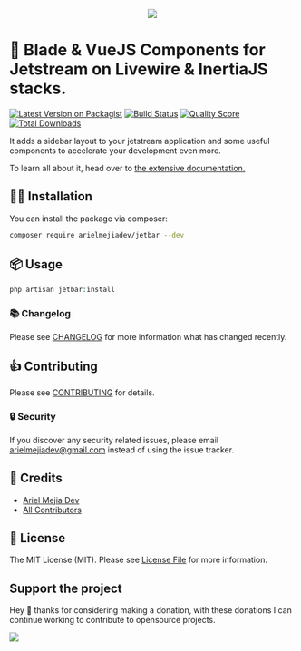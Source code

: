 <p align="center"><img src="https://banners.beyondco.de/Jetbar.png?theme=light&packageManager=composer+require&packageName=arielmejiadev%2Fjetbar+--dev&pattern=melt&style=style_1&description=Collection+of+components+for+Jetstream+on+Livewire+%26+InertiaJS&md=1&showWatermark=0&fontSize=100px&images=https%3A%2F%2Flaravel.com%2Fimg%2Flogomark.min.svg"></p>

# 🚀 Blade & VueJS Components for Jetstream on Livewire & InertiaJS stacks.

[![Latest Version on Packagist](https://img.shields.io/packagist/v/arielmejiadev/jetbar.svg?style=flat-square)](https://packagist.org/packages/arielmejiadev/jetbar)
[![Build Status](https://img.shields.io/travis/arielmejiadev/jetbar/master.svg?style=flat-square)](https://travis-ci.org/arielmejiadev/jetbar)
[![Quality Score](https://img.shields.io/scrutinizer/g/arielmejiadev/jetbar.svg?style=flat-square)](https://scrutinizer-ci.com/g/arielmejiadev/jetbar)
[![Total Downloads](https://img.shields.io/packagist/dt/arielmejiadev/jetbar.svg?style=flat-square)](https://packagist.org/packages/arielmejiadev/jetbar)

It adds a sidebar layout to your jetstream application and some useful components to accelerate your development even more.

To learn all about it, head over to <a href="https://jetbar.netlify.app" target="_blank"> the extensive documentation.</a>

## 👨‍💻 Installation

You can install the package via composer:

```bash
composer require arielmejiadev/jetbar --dev
```

## 📦 Usage

``` php
php artisan jetbar:install
```

### 📚 Changelog

Please see [CHANGELOG](CHANGELOG.md) for more information what has changed recently.

## 👍 Contributing

Please see [CONTRIBUTING](CONTRIBUTING.md) for details.

### 🔒 Security

If you discover any security related issues, please email arielmejiadev@gmail.com instead of using the issue tracker.

## 💎 Credits

- [Ariel Mejia Dev](https://github.com/arielmejiadev)
- [All Contributors](../../contributors)

## 📓 License

The MIT License (MIT). Please see [License File](LICENSE.md) for more information.

## Support the project

Hey 👋 thanks for considering making a donation, with these donations I can continue working to contribute to opensource projects.

<a href="https://www.buymeacoffee.com/arielmejiadev">
    <img src="https://img.buymeacoffee.com/button-api/?text=Buy me a coffee&emoji=&slug=arielmejiadev&button_colour=FF5F5F&font_colour=ffffff&font_family=Cookie&outline_colour=000000&coffee_colour=FFDD00">
</a>
